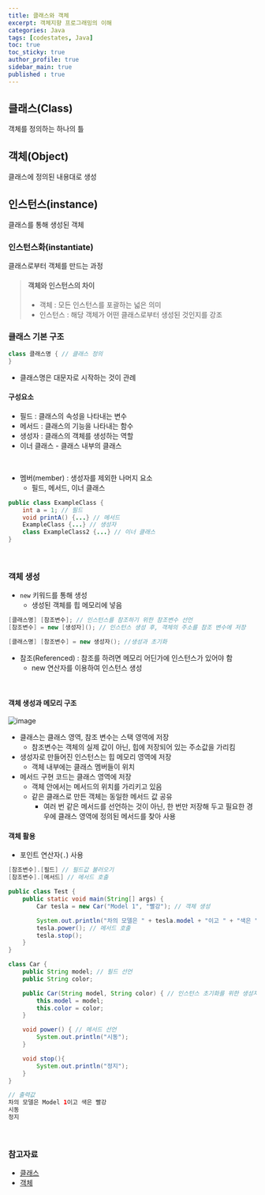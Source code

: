 ```yaml
---
title: 클래스와 객체
excerpt: 객체지향 프로그래밍의 이해
categories: Java
tags: [codestates, Java]
toc: true
toc_sticky: true
author_profile: true
sidebar_main: true
published : true
---
```

## 클래스(Class)
객체를 정의하는 하나의 틀

## 객체(Object)
클래스에 정의된 내용대로 생성

## 인스턴스(instance)
클래스를 통해 생성된 객체

### 인스턴스화(instantiate)
클래스로부터 객체를 만드는 과정

> #### 객체와 인스턴스의 차이
> - 객체 : 모든 인스턴스를 포괄하는 넓은 의미
> - 인스턴스 : 해당 객체가 어떤 클래스로부터 생성된 것인지를 강조

### 클래스 기본 구조
```java
class 클래스명 { // 클래스 정의
}
```
- 클래스명은 대문자로 시작하는 것이 관례

#### 구성요소

- 필드 : 클래스의 속성을 나타내는 변수
- 메서드 : 클래스의 기능을 나타내는 함수
- 생성자 : 클래스의 객체를 생성하는 역할
- 이너 클래스 - 클래스 내부의 클래스

<br>

- 멤버(member) : 생성자를 제외한 나머지 요소
  - 필드, 메서드, 이너 클래스

```java
public class ExampleClass {
	int a = 1; // 필드
	void printA() {...} // 메서드
	ExampleClass {...} // 생성자
	class ExampleClass2 {...} // 이너 클래스
} 
```
<br>

### 객체 생성
- ```new``` 키워드를 통해 생성
  - 생성된 객체를 힙 메모리에 넣음
```java
[클래스명] [참조변수]; // 인스턴스를 참조하기 위한 참조변수 선언
[참조변수] = new [생성자](); // 인스턴스 생성 후, 객체의 주소를 참조 변수에 저장

[클래스명] [참조변수] = new 생성자(); //생성과 초기화
```
- 참조(Referenced) : 참조를 하려면 메모리 어딘가에 인스턴스가 있어야 함
  - new 연산자를 이용하여 인스턴스 생성

<br>

#### 객체 생성과 메모리 구조

![image](https://github.com/JSooCha/JSooCha.github.io/assets/90169862/cf589bb2-bfc5-425c-9036-511ef8eec6e8)

- 클래스는 클래스 영역, 참조 변수는 스택 영역에 저장
  - 참조변수는 객체의 실제 값이 아닌, 힙에 저장되어 있는 주소값을 가리킴
- 생성자로 만들어진 인스턴스는 힙 메모리 영역에 저장
  - 객체 내부에는 클래스 멤버들이 위치
- 메서드 구현 코드는 클래스 영역에 저장
  - 객체 안에서는 메서드의 위치를 가리키고 있음
  - 같은 클래스로 만든 객체는 동일한 메서드 값 공유
    - 여러 번 같은 메서드를 선언하는 것이 아닌, 한 번만 저장해 두고 필요한 경우에 클래스 영역에 정의된 메서드를 찾아 사용

#### 객체 활용
- 포인트 연산자(```.```) 사용
```java
[참조변수].[필드] // 필드값 불러오기
[참조변수].[메서드] // 메서드 호출
```
```java
public class Test {
    public static void main(String[] args) {
        Car tesla = new Car("Model 1", "빨강"); // 객체 생성 

        System.out.println("차의 모델은 " + tesla.model + "이고 " + "색은 " + tesla.color); // 필드 호출
        tesla.power(); // 메서드 호출
        tesla.stop();
    }
}

class Car {
    public String model; // 필드 선언
    public String color;

    public Car(String model, String color) { // 인스턴스 초기화를 위한 생성자
        this.model = model;
        this.color = color;
    }

    void power() { // 메서드 선언
        System.out.println("시동");
    }

    void stop(){
        System.out.println("정지");
    }
}

// 출력값
차의 모델은 Model 1이고 색은 빨강
시동
정지
```

<br>

### 참고자료
- [클래스](http://wiki.hash.kr/index.php/%ED%81%B4%EB%9E%98%EC%8A%A4)
- [객체](http://wiki.hash.kr/index.php/%EA%B0%9D%EC%B2%B4)

